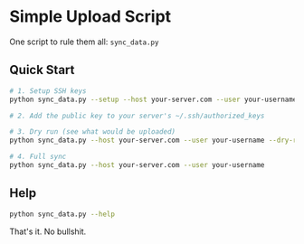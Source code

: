 # Simple Upload Script

One script to rule them all: `sync_data.py`

## Quick Start

```bash
# 1. Setup SSH keys
python sync_data.py --setup --host your-server.com --user your-username

# 2. Add the public key to your server's ~/.ssh/authorized_keys

# 3. Dry run (see what would be uploaded)
python sync_data.py --host your-server.com --user your-username --dry-run

# 4. Full sync
python sync_data.py --host your-server.com --user your-username
```

## Help

```bash
python sync_data.py --help
```

That's it. No bullshit.
